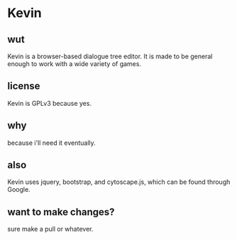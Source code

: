 # Kevin
## wut
Kevin is a browser-based dialogue tree editor. It is made to be general enough to work with a wide variety of games.
## license
Kevin is GPLv3 because yes.
## why
because i'll need it eventually.
## also
Kevin uses jquery, bootstrap, and cytoscape.js, which can be found through Google.
## want to make changes?
sure make a pull or whatever.